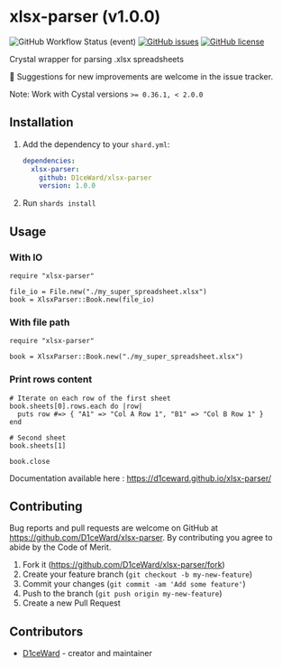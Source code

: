 # xlsx-parser (v1.0.0)
![GitHub Workflow Status (event)](https://github.com/D1ceWard/xlsx-parser/actions/workflows/main.yml/badge.svg?branch=master)
[![GitHub issues](https://img.shields.io/github/issues/D1ceWard/xlsx-parser)](https://github.com/D1ceWard/xlsx-parser/issues)
[![GitHub license](https://img.shields.io/github/license/D1ceWard/xlsx-parser)](https://github.com/D1ceWard/xlsx-parser/blob/master/LICENSE)

Crystal wrapper for parsing .xlsx spreadsheets

:rocket: Suggestions for new improvements are welcome in the issue tracker.

Note: Work with Cystal versions `>= 0.36.1, < 2.0.0`

## Installation

1. Add the dependency to your `shard.yml`:

   ```yaml
   dependencies:
     xlsx-parser:
       github: D1ceWard/xlsx-parser
       version: 1.0.0
   ```

2. Run `shards install`

## Usage

### With IO
```crystal
require "xlsx-parser"

file_io = File.new("./my_super_spreadsheet.xlsx")
book = XlsxParser::Book.new(file_io)
```

### With file path
```crystal
require "xlsx-parser"

book = XlsxParser::Book.new("./my_super_spreadsheet.xlsx")
```

### Print rows content
```crystal
# Iterate on each row of the first sheet
book.sheets[0].rows.each do |row|
  puts row #=> { "A1" => "Col A Row 1", "B1" => "Col B Row 1" }
end

# Second sheet
book.sheets[1]

book.close
```

Documentation available here : https://d1ceward.github.io/xlsx-parser/

## Contributing

Bug reports and pull requests are welcome on GitHub at https://github.com/D1ceWard/xlsx-parser. By contributing you agree to abide by the Code of Merit.

1. Fork it (<https://github.com/D1ceWard/xlsx-parser/fork>)
2. Create your feature branch (`git checkout -b my-new-feature`)
3. Commit your changes (`git commit -am 'Add some feature'`)
4. Push to the branch (`git push origin my-new-feature`)
5. Create a new Pull Request

## Contributors

- [D1ceWard](https://github.com/D1ceWard) - creator and maintainer

